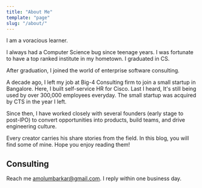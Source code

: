 ```yaml
---
title: "About Me"
template: "page"
slug: "/about/"
---
```


I am a voracious learner. 

I always had a Computer Science bug since teenage years. I was fortunate to have a top ranked institute in my hometown. I graduated in CS. 

After graduation, I joined the world of enterprise software consulting. 

A decade ago, I left my job at Big-4 Consulting firm to join a small startup in Bangalore. Here, I built self-service HR for Cisco. Last I heard, It's still being used by over 300,000 employees everyday. The small startup was acquired by CTS in the year I left. 

Since then, I have worked closely with several founders (early stage to post-IPO) to convert opportunities into products, build teams, and drive engineering culture.

Every creator carries his share stories from the field. In this blog, you will find some of mine. Hope you enjoy reading them!


## Consulting
Reach me amolumbarkar@gmail.com. I reply within one business day.
